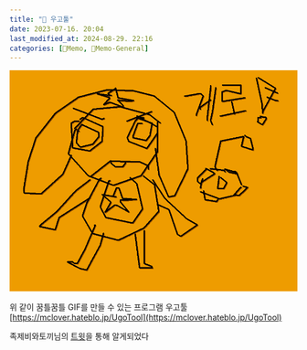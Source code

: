 ```yaml
---
title: "🥑 우고툴"
date: 2023-07-16. 20:04
last_modified_at: 2024-08-29. 22:16
categories: [🌳Memo, 🥑Memo-General]
---
```


![게로](/assets/img/2023/230716_0000.gif)

위 같이 꿈틀꿈틀 GIF를 만들 수 있는 프로그램 우고툴  
[https://mclover.hateblo.jp/UgoTool](https://mclover.hateblo.jp/UgoTool)  

족제비와토끼님의 [트윗](https://twitter.com/_weaselrabbit/status/1668169406072123392?s=20)을 통해 알게되었다  
